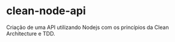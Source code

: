 # clean-node-api
Criação de uma API utilizando Nodejs com os princípios da Clean Architecture e TDD.
